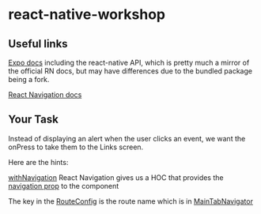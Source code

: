 # react-native-workshop

## Useful links

[Expo docs](https://docs.expo.io/versions/latest/) including the react-native API, which is pretty much a mirror of the official RN docs, but may have differences due to the bundled package being a fork.

[React Navigation docs](https://reactnavigation.org/docs/en/getting-started.html)

## Your Task

Instead of displaying an alert when the user clicks an event, we want the onPress to take them to the Links screen.

Here are the hints:

[withNavigation](https://reactnavigation.org/docs/en/with-navigation.html) React Navigation gives us a HOC that provides the [navigation prop](https://reactnavigation.org/docs/en/navigation-prop.html) to the component

The key in the [RouteConfig](https://reactnavigation.org/docs/en/stack-navigator.html#routeconfigs) is the route name which is in [MainTabNavigator](https://github.com/richardquaite/react-native-workshop/blob/5-navigation-intro/navigation/MainTabNavigator.js#L40)



